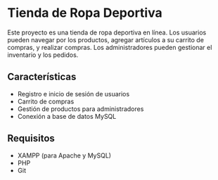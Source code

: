 # Tienda de Ropa Deportiva

Este proyecto es una tienda de ropa deportiva en línea. Los usuarios pueden navegar por los productos, agregar artículos a su carrito de compras, y realizar compras. Los administradores pueden gestionar el inventario y los pedidos.

## Características

- Registro e inicio de sesión de usuarios
- Carrito de compras
- Gestión de productos para administradores
- Conexión a base de datos MySQL

## Requisitos

- XAMPP (para Apache y MySQL)
- PHP
- Git
